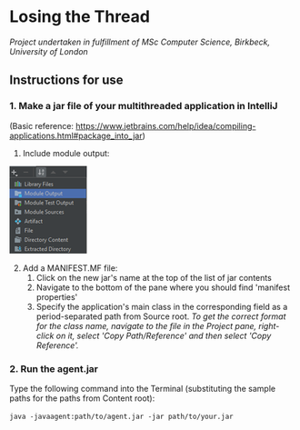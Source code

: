 # Losing the Thread #

*Project undertaken in fulfillment of MSc Computer Science, 
Birkbeck, University of London*

## Instructions for use ##

### 1. Make a jar file of your multithreaded application in IntelliJ ###

(Basic reference: https://www.jetbrains.com/help/idea/compiling-applications.html#package_into_jar)

1. Include module output:

![img.png](src/main/resources/images/img.png)

2. Add a MANIFEST.MF file:
   1. Click on the new jar's name at the top of the list of jar contents
   2. Navigate to the bottom of the pane where you should find 'manifest properties'
   3. Specify the application's main class in the corresponding field as a period-separated path from Source root. _To get the correct format for the class name, navigate to the file in the Project pane, right-click on it, select 'Copy Path/Reference' and then select 'Copy Reference'._



### 2. Run the agent.jar

Type the following command into the Terminal (substituting the sample paths for the paths from Content root):

`java -javaagent:path/to/agent.jar -jar path/to/your.jar`
